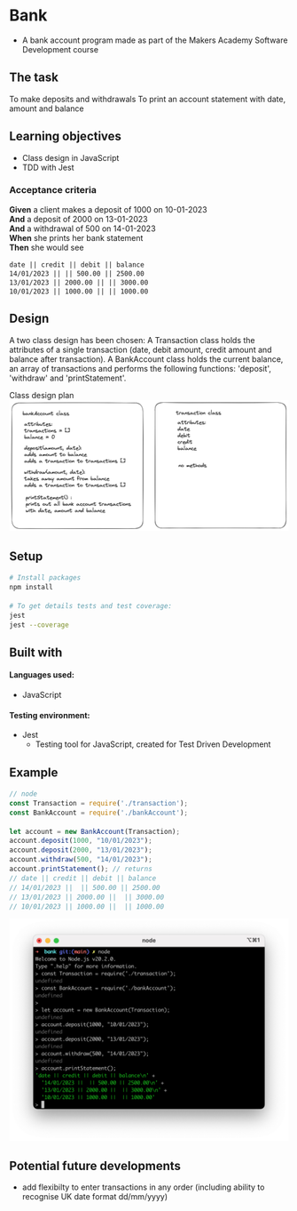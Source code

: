 # Bank

- A bank account program made as part of the Makers Academy Software Development course

## The task

To make deposits and withdrawals
To print an account statement with date, amount and balance

## Learning objectives

- Class design in JavaScript
- TDD with Jest

### Acceptance criteria

**Given** a client makes a deposit of 1000 on 10-01-2023  
**And** a deposit of 2000 on 13-01-2023  
**And** a withdrawal of 500 on 14-01-2023  
**When** she prints her bank statement  
**Then** she would see

```
date || credit || debit || balance
14/01/2023 || || 500.00 || 2500.00
13/01/2023 || 2000.00 || || 3000.00
10/01/2023 || 1000.00 || || 1000.00
```

## Design

A two class design has been chosen:
A Transaction class holds the attributes of a single transaction (date, debit amount, credit amount and balance after transaction).
A BankAccount class holds the current balance, an array of transactions and performs the following functions: 'deposit', 'withdraw' and 'printStatement'.

Class design plan
![plan document](images/initial-bank-design.png)

## Setup

```zsh
# Install packages
npm install

# To get details tests and test coverage:
jest
jest --coverage
```

## Built with

#### Languages used:

- JavaScript

#### Testing environment:

- Jest
  - Testing tool for JavaScript, created for Test Driven Development

## Example

```javaScript
// node
const Transaction = require('./transaction');
const BankAccount = require('./bankAccount');

let account = new BankAccount(Transaction);
account.deposit(1000, "10/01/2023");
account.deposit(2000, "13/01/2023");
account.withdraw(500, "14/01/2023");
account.printStatement(); // returns
// date || credit || debit || balance
// 14/01/2023 ||  || 500.00 || 2500.00
// 13/01/2023 || 2000.00 ||  || 3000.00
// 10/01/2023 || 1000.00 ||  || 1000.00
```

![node screenshot](images/node-screenshot.png)

## Potential future developments

- add flexibilty to enter transactions in any order (including ability to recognise UK date format dd/mm/yyyy)
